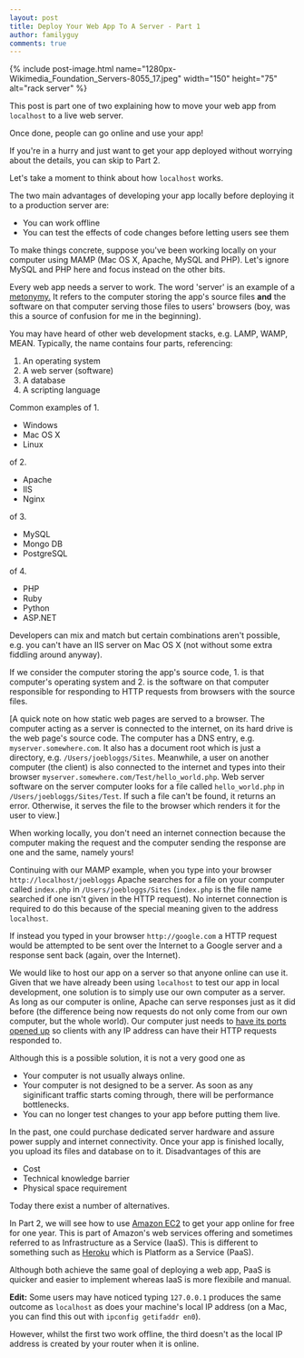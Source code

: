 ```yaml
---
layout: post
title: Deploy Your Web App To A Server - Part 1
author: familyguy
comments: true
---
```


{% include post-image.html name="1280px-Wikimedia_Foundation_Servers-8055_17.jpeg" width="150" height="75" alt="rack server" %}

 This post is part one of two explaining how to move your web app from `localhost` to a live web server.

 Once done, people can go online and use your app!


If you're in a hurry and just want to get your app deployed without worrying about the details, you can skip to Part 2.

Let's take a moment to think about how `localhost` works. 

The two main advantages of developing your app locally before deploying it to a production server are:


- You can work offline
- You can test the effects of code changes before letting users see them

To make things concrete, suppose you've been working locally on your computer using MAMP (Mac OS X, Apache, MySQL and PHP). Let's ignore MySQL and PHP here and focus instead on the other bits.

Every web app needs a server to work. The word 'server' is an example of a [metonymy.](https://en.wikipedia.org/wiki/Metonymy) It refers to the computer storing the app's source files **and** the software on that computer serving those files to users' browsers (boy, was this a source of confusion for me in the beginning).

You may have heard of other web development stacks, e.g. LAMP, WAMP, MEAN. Typically, the name contains four parts, referencing:

1. An operating system
2. A web server (software)
3. A database
4. A scripting language

Common examples of 1.

- Windows
- Mac OS X
- Linux

of 2.

- Apache
- IIS
- Nginx

of 3. 

- MySQL
- Mongo DB
- PostgreSQL

of 4.

- PHP
- Ruby
- Python
- ASP.NET

Developers can mix and match but certain combinations aren't possible, e.g. you can't have an IIS server on Mac OS X (not without some extra fiddling around anyway).

If we consider the computer storing the app's source code, 1. is that computer's operating system and 2. is the software on that computer responsible for responding to HTTP requests from browsers with the source files.

[A quick note on how static web pages are served to a browser. The computer acting as a server is connected to the internet, on its hard drive is the web page's source code. The computer has a DNS entry, e.g. `myserver.somewhere.com`. It also has a document root which is just a directory, e.g. `/Users/joebloggs/Sites`. Meanwhile, a user on another computer (the client) is also connected to the internet and types into their browser `myserver.somewhere.com/Test/hello_world.php`. Web server software on the server computer looks for a file called `hello_world.php` in `/Users/joebloggs/Sites/Test`. If such a file can't be found, it returns an error. Otherwise, it serves the file to the browser which renders it for the user to view.]

When working locally, you don't need an internet connection because the computer making the request and the computer sending the response are one and the same, namely yours!

Continuing with our MAMP example, when you type into your browser `http://localhost/joebloggs` Apache searches for a file on your computer called `index.php` in `/Users/joebloggs/Sites` (`index.php` is the file name searched if one isn't given in the HTTP request). No internet connection is required to do this because of the special meaning given to the address `localhost`.

If instead you typed in your browser `http://google.com` a HTTP request would be attempted to be sent over the Internet to a Google server and a response sent back (again, over the Internet).

We would like to host our app on a server so that anyone online can use it. Given that we have already been using `localhost` to test our app in local development, one solution is to simply use our own computer as a server. As long as our computer is online, Apache can serve responses just as it did before (the difference being now requests do not only come from our own computer, but the whole world). Our computer just needs to [have its ports opened up](https://managewp.com/how-to-access-a-local-website-from-internet-with-port-forwarding) so clients with any IP address can have their HTTP requests responded to.

Although this is a possible solution, it is not a very good one as

- Your computer is not usually always online.
- Your computer is not designed to be a server. As soon as any siginificant traffic starts coming through, there will be performance bottlenecks.
- You can no longer test changes to your app before putting them live.

In the past, one could purchase dedicated server hardware and assure power supply and internet connectivity. Once your app is finished locally, you upload its files and database on to it. Disadvantages of this are

- Cost
- Technical knowledge barrier
- Physical space requirement

Today there exist a number of alternatives.

In Part 2, we will see how to use [Amazon EC2](https://aws.amazon.com/ec2/) to get your app online for free for one year. This is part of Amazon's web services offering and sometimes referred to as Infrastructure as a Service (IaaS). This is different to something such as [Heroku](https://www.heroku.com/) which is Platform as a Service (PaaS).

Although both achieve the same goal of deploying a web app, PaaS is quicker and easier to implement whereas IaaS is more flexibile and manual.

**Edit:** Some users may have noticed typing `127.0.0.1` produces the same outcome as `localhost` as does your machine's local IP address (on a Mac, you can find this out with `ipconfig getifaddr en0`).

However, whilst the first two work offline, the third doesn't as the local IP address is created by your router when it is online.
